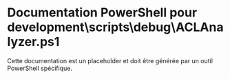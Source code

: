 # Documentation PowerShell pour development\scripts\debug\ACLAnalyzer.ps1

Cette documentation est un placeholder et doit être générée par un outil PowerShell spécifique.
